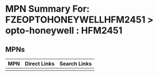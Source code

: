 



# MPN Summary For: FZEOPTOHONEYWELLHFM2451 > opto-honeywell : HFM2451

## MPNs
  

|MPN|Direct Links|Search Links|
| :--- | :--- | :--- |
||||
